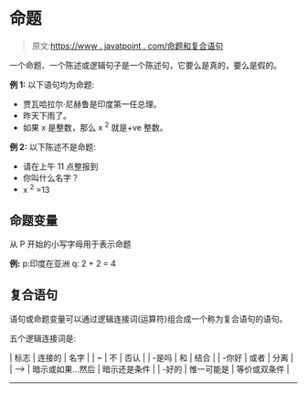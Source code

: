 # 命题

> 原文:[https://www . javatpoint . com/命题和复合语句](https://www.javatpoint.com/propositions-and-compound-statements)

一个命题、一个陈述或逻辑句子是一个陈述句，它要么是真的，要么是假的。

**例 1:** 以下语句均为命题:

*   贾瓦哈拉尔·尼赫鲁是印度第一任总理。
*   昨天下雨了。
*   如果 x 是整数，那么 x <sup>2</sup> 就是+ve 整数。

**例 2:** 以下陈述不是命题:

*   请在上午 11 点整报到
*   你叫什么名字？
*   x <sup>2</sup> =13

## 命题变量

从 P 开始的小写字母用于表示命题

**例:** p:印度在亚洲
q: 2 + 2 = 4

## 复合语句

语句或命题变量可以通过逻辑连接词(运算符)组合成一个称为复合语句的语句。

五个逻辑连接词是:

| 标志 | 连接的 | 名字 |
| ~ | 不 | 否认 |
| -是吗 | 和 | 结合 |
| -你好 | 或者 | 分离 |
| ⟶ | 暗示或如果...然后 | 暗示还是条件 |
| -好的 | 惟一可能是 | 等价或双条件 |

* * *